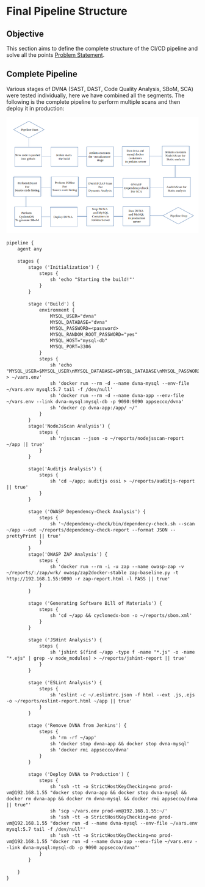 # Final Pipeline Structure

## Objective

This section aims to define the complete structure of the CI/CD pipeline and solve all the points [Problem Statement](https://devsecops-report.netlify.app/problem-statements/).


## Complete Pipeline

Various stages of DVNA (SAST, DAST, Code Quality Analysis, SBoM, SCA) were tested individually, here we have combined all the segments. The following is the complete pipeline to perform multiple scans and then deploy it in production:

![image](pictures/pipeline-updated.png)

    pipeline {
        agent any

        stages {
            stage ('Initialization') {
                steps {
                    sh 'echo "Starting the build!"'
                }
            }

            stage ('Build') {
                environment {
                    MYSQL_USER="dvna"
                    MYSQL_DATABASE="dvna"
                    MYSQL_PASSWORD=<password>
                    MYSQL_RANDOM_ROOT_PASSWORD="yes"
                    MYSQL_HOST="mysql-db"
                    MYSQL_PORT=3306
                }
                steps {
                    sh 'echo "MYSQL_USER=$MYSQL_USER\nMYSQL_DATABASE=$MYSQL_DATABASE\nMYSQL_PASSWORD=$MYSQL_PASSWORD\nMYSQL_RANDOM_ROOT_PASSWORD=$MYSQL_RANDOM_ROOT_PASSWORD\nMYSQL_HOST=$MYSQL_HOST\nMYSQL_PORT=$MYSQL_PORT" > ~/vars.env'
                    sh 'docker run --rm -d --name dvna-mysql --env-file ~/vars.env mysql:5.7 tail -f /dev/null'
                    sh 'docker run --rm -d --name dvna-app --env-file ~/vars.env --link dvna-mysql:mysql-db -p 9090:9090 appsecco/dvna'
                    sh 'docker cp dvna-app:/app/ ~/'              
                }
            } 
            stage('NodeJsScan Analysis') {
                steps {
                    sh 'njsscan --json -o ~/reports/nodejsscan-report ~/app || true'
                }
            }

            stage('Auditjs Analysis') {
                steps {
                    sh 'cd ~/app; auditjs ossi > ~/reports/auditjs-report || true'
                }
            }

            stage ('OWASP Dependency-Check Analysis') {
                steps {
                    sh '~/dependency-check/bin/dependency-check.sh --scan ~/app --out ~/reports/dependency-check-report --format JSON --prettyPrint || true'
                }
            }
            stage('OWASP ZAP Analysis') {
                steps {
                    sh 'docker run --rm -i -u zap --name owasp-zap -v ~/reports/:/zap/wrk/ owasp/zap2docker-stable zap-baseline.py -t http://192.168.1.55:9090 -r zap-report.html -l PASS || true'
                }
            }

            stage ('Generating Software Bill of Materials') {
                steps {
                    sh 'cd ~/app && cyclonedx-bom -o ~/reports/sbom.xml'
                }
            }

            stage ('JSHint Analysis') {
                steps {
                    sh 'jshint $(find ~/app -type f -name "*.js" -o -name "*.ejs" | grep -v node_modules) > ~/reports/jshint-report || true'
                }
            }

            stage ('ESLint Analysis') {
                steps {
                    sh 'eslint -c ~/.eslintrc.json -f html --ext .js,.ejs -o ~/reports/eslint-report.html ~/app || true'
                }
            }

            stage ('Remove DVNA from Jenkins') {
                steps {
                    sh 'rm -rf ~/app'
                    sh 'docker stop dvna-app && docker stop dvna-mysql'
                    sh 'docker rmi appsecco/dvna'
                }
            }

            stage ('Deploy DVNA to Production') {
                steps {
                    sh 'ssh -tt -o StrictHostKeyChecking=no prod-vm@192.168.1.55 "docker stop dvna-app && docker stop dvna-mysql && docker rm dvna-app && docker rm dvna-mysql && docker rmi appsecco/dvna || true"'
                    sh 'scp ~/vars.env prod-vm@192.168.1.55:~/'
                    sh 'ssh -tt -o StrictHostKeyChecking=no prod-vm@192.168.1.55 "docker run -d --name dvna-mysql --env-file ~/vars.env mysql:5.7 tail -f /dev/null"'
                    sh 'ssh -tt -o StrictHostKeyChecking=no prod-vm@192.168.1.55 "docker run -d --name dvna-app --env-file ~/vars.env --link dvna-mysql:mysql-db -p 9090 appsecco/dvna"'
                }
            }

        }
    }